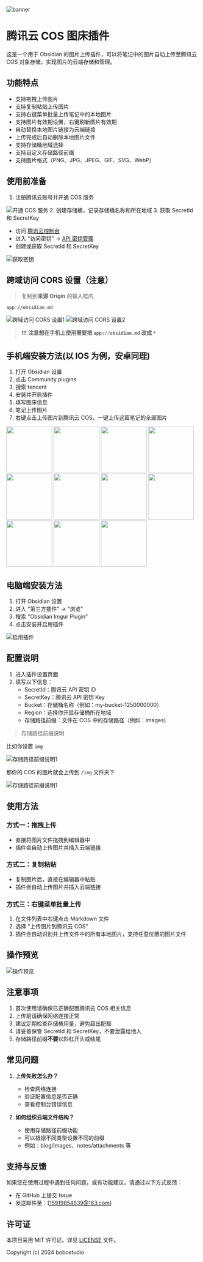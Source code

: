 ![banner](/images/banner.png)

# 腾讯云 COS 图床插件

这是一个用于 Obsidian 的图片上传插件，可以将笔记中的图片自动上传至腾讯云 COS 对象存储，实现图片的云端存储和管理。

## 功能特点

-   支持拖拽上传图片
-   支持复制粘贴上传图片
-   支持右键菜单批量上传笔记中的本地图片
-   支持图片有效期设置，右键刷新图片有效期
-   自动替换本地图片链接为云端链接
-   上传完成后自动删除本地图片文件
-   支持存储桶地域选择
-   支持自定义存储路径前缀
-   支持图片格式（PNG、JPG、JPEG、GIF、SVG、WebP）

## 使用前准备

1. 注册腾讯云账号并开通 COS 服务

![开通 COS 服务](./images/open-cos.png) 2. 创建存储桶，记录存储桶名称和所在地域 3. 获取 SecretId 和 SecretKey

-   访问 [腾讯云控制台](https://console.cloud.tencent.com/)
-   进入 "访问密钥" -> [API 密钥管理](https://console.cloud.tencent.com/cam/capi)
-   创建或获取 SecretId 和 SecretKey

![获取密钥](./images/get-secret.png)

## 跨域访问 CORS 设置（注意）

> 复制到**来源 Origin** 的输入框内

```shell
app://obsidian.md
```

![跨域访问 CORS 设置1](./images/CORS-1.png)
![跨域访问 CORS 设置2](./images/CORS-2.png)

> ❗❗❗ **注意想在手机上使用需要把 `app://obsidian.md` 改成 `*`**

## 手机端安装方法(以 IOS 为例，安卓同理)

1. 打开 Obsidian 设置
2. 点击 Community plugins
3. 搜索 tencent
4. 安装并开启插件
5. 填写图床信息
6. 笔记上传图片
7. 右键点击上传图片到腾讯云 COS，一键上传这篇笔记的全部图片

<img src="./images/ios1.png" width='120'/>
<img src="./images/ios2.png" width='120'/>
<img src="./images/ios3.png" width='120'/>
<img src="./images/ios4.png" width='120'/>
<img src="./images/ios5.png" width='120'/>
<img src="./images/ios6.jpg" width='120'/>
<img src="./images/ios7.png" width='120'/>
<img src="./images/ios8.jpg" width='120'/>
<img src="./images/ios9.jpg" width='120'/>
<img src="./images/ios10.jpg" width='120'/>
<img src="./images/ios11.jpg" width='120'/>

## 电脑端安装方法

1. 打开 Obsidian 设置
2. 进入 "第三方插件" -> "浏览"
3. 搜索 "Obsidian Imgur Plugin"
4. 点击安装并启用插件

![启用插件](./images/active.png)

## 配置说明

1. 进入插件设置页面
2. 填写以下信息：
    - SecretId：腾讯云 API 密钥 ID
    - SecretKey：腾讯云 API 密钥 Key
    - Bucket：存储桶名称（例如：my-bucket-1250000000）
    - Region：选择你开启存储桶所在地域
    - 存储路径前缀：文件在 COS 中的存储路径（例如：images）

> 存储路径前缀说明

比如你设置 `img`

![存储路径前缀说明1](./images/prefix-1.png)

那你的 COS 的图片就会上传到 `/img` 文件夹下

![存储路径前缀说明1](./images/prefix-2.png)

## 使用方法

### 方式一：拖拽上传

-   直接将图片文件拖拽到编辑器中
-   插件会自动上传图片并插入云端链接

### 方式二：复制粘贴

-   复制图片后，直接在编辑器中粘贴
-   插件会自动上传图片并插入云端链接

### 方式三：右键菜单批量上传

1. 在文件列表中右键点击 Markdown 文件
2. 选择 "上传图片到腾讯云 COS"
3. 插件会自动识别并上传文件中的所有本地图片，支持任意位置的图片文件

## 操作预览

![操作预览](./images/preview.gif)

## 注意事项

1. 首次使用请确保已正确配置腾讯云 COS 相关信息
2. 上传前请确保网络连接正常
3. 建议定期检查存储桶用量，避免超出配额
4. 请妥善保管 SecretId 和 SecretKey，不要泄露给他人
5. 存储路径前缀**不要**以斜杠开头或结尾

## 常见问题

1. **上传失败怎么办？**

    - 检查网络连接
    - 验证配置信息是否正确
    - 查看控制台错误信息

2. **如何组织云端文件结构？**
    - 使用存储路径前缀功能
    - 可以根据不同类型设置不同的前缀
    - 例如：blog/images、notes/attachments 等

## 支持与反馈

如果您在使用过程中遇到任何问题，或有功能建议，请通过以下方式反馈：

-   在 GitHub 上提交 Issue
-   发送邮件至：[15919854639@163.com]

## 许可证

本项目采用 MIT 许可证。详见 [LICENSE](LICENSE) 文件。

Copyright (c) 2024 bobostudio
